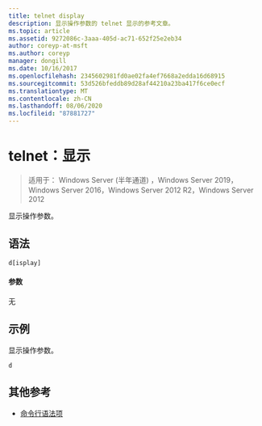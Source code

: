 ```yaml
---
title: telnet display
description: 显示操作参数的 telnet 显示的参考文章。
ms.topic: article
ms.assetid: 9272086c-3aaa-405d-ac71-652f25e2eb34
author: coreyp-at-msft
ms.author: coreyp
manager: dongill
ms.date: 10/16/2017
ms.openlocfilehash: 2345602981fd0ae02fa4ef7668a2edda16d68915
ms.sourcegitcommit: 53d526bfeddb89d28af44210a23ba417f6ce0ecf
ms.translationtype: MT
ms.contentlocale: zh-CN
ms.lasthandoff: 08/06/2020
ms.locfileid: "87881727"
---
```

# <a name="telnet-display"></a>telnet：显示

> 适用于： Windows Server (半年通道) ，Windows Server 2019，Windows Server 2016，Windows Server 2012 R2，Windows Server 2012

显示操作参数。

## <a name="syntax"></a>语法
```
d[isplay]
```
#### <a name="parameters"></a>参数
无
## <a name="examples"></a>示例
显示操作参数。
```
d
```
## <a name="additional-references"></a>其他参考
- [命令行语法项](command-line-syntax-key.md)
